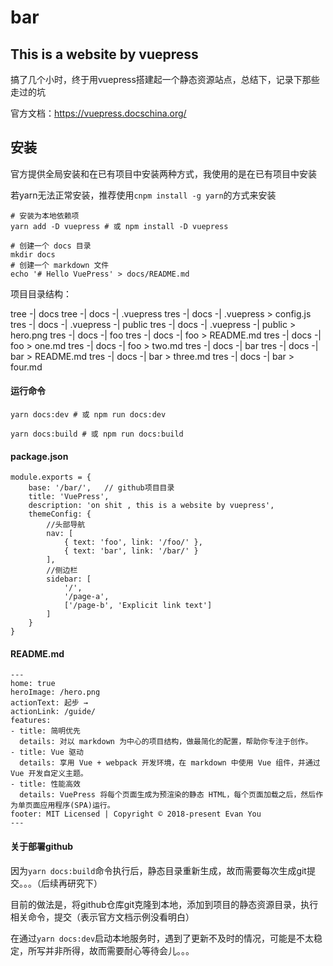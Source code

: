 # bar

## This is a website by vuepress

搞了几个小时，终于用vuepress搭建起一个静态资源站点，总结下，记录下那些走过的坑

官方文档：https://vuepress.docschina.org/

## 安装

官方提供全局安装和在已有项目中安装两种方式，我使用的是在已有项目中安装

若yarn无法正常安装，推荐使用`cnpm install -g yarn`的方式来安装

```
# 安装为本地依赖项
yarn add -D vuepress # 或 npm install -D vuepress

# 创建一个 docs 目录
mkdir docs
# 创建一个 markdown 文件
echo '# Hello VuePress' > docs/README.md
```

项目目录结构：

tree -| docs
tree -| docs -| .vuepress
tres -| docs -| .vuepress > config.js
tres -| docs -| .vuepress -| public
tres -| docs -| .vuepress -| public > hero.png
tres -| docs -| foo
tres -| docs -| foo > README.md
tres -| docs -| foo > one.md
tres -| docs -| foo > two.md
tres -| docs -| bar
tres -| docs -| bar > README.md
tres -| docs -| bar > three.md
tres -| docs -| bar > four.md

#### 运行命令

`yarn docs:dev # 或 npm run docs:dev`

`yarn docs:build # 或 npm run docs:build`

#### package.json

```
module.exports = {
    base: '/bar/',   // github项目目录
    title: 'VuePress',  
    description: 'on shit , this is a website by vuepress',
    themeConfig: {
        //头部导航
        nav: [
            { text: 'foo', link: '/foo/' },
            { text: 'bar', link: '/bar/' }
        ],
        //侧边栏
        sidebar: [
            '/',
            '/page-a',
            ['/page-b', 'Explicit link text']
        ]
    }
}
```

#### README.md

```
---
home: true
heroImage: /hero.png
actionText: 起步 →
actionLink: /guide/
features:
- title: 简明优先
  details: 对以 markdown 为中心的项目结构，做最简化的配置，帮助你专注于创作。
- title: Vue 驱动
  details: 享用 Vue + webpack 开发环境，在 markdown 中使用 Vue 组件，并通过 Vue 开发自定义主题。
- title: 性能高效
  details: VuePress 将每个页面生成为预渲染的静态 HTML，每个页面加载之后，然后作为单页面应用程序(SPA)运行。
footer: MIT Licensed | Copyright © 2018-present Evan You
---
```

#### 关于部署github

因为`yarn docs:build`命令执行后，静态目录重新生成，故而需要每次生成git提交。。。（后续再研究下）

目前的做法是，将github仓库git克隆到本地，添加到项目的静态资源目录，执行相关命令，提交（表示官方文档示例没看明白）

在通过`yarn docs:dev`启动本地服务时，遇到了更新不及时的情况，可能是不太稳定，所写并非所得，故而需要耐心等待会儿。。。 